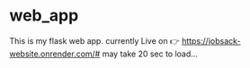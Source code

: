 # web_app
This is my flask web app.
currently  Live on 👉 https://jobsack-website.onrender.com/#
may take 20 sec to load...
